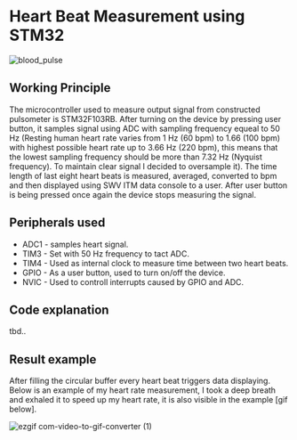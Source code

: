 # Heart Beat Measurement using STM32
![blood_pulse](https://github.com/Matii178/Pulsometer/assets/62108776/0a9ec920-e5a3-4d8e-a104-ca5c2e367701)

## Working Principle

The microcontroller used to measure output signal from constructed pulsometer is STM32F103RB. After turning on the device by pressing user button, it samples signal using ADC with sampling frequency equeal to 50 Hz (Resting human heart rate varies from 1 Hz (60 bpm) to 1.66 (100 bpm) with highest possible heart rate up to 3.66 Hz (220 bpm), this means that the lowest sampling frequency should be more than 7.32 Hz (Nyquist frequency). To maintain clear signal I decided to oversample it). The time length of last eight heart beats is measured, averaged, converted to bpm and then displayed using SWV ITM data console to a user. After user button is being pressed once again the device stops measuring the signal.

## Peripherals used

* ADC1 - samples heart signal.
* TIM3 - Set with 50 Hz frequency to tact ADC.
* TIM4 - Used as internal clock to measure time between two heart beats.
* GPIO - As a user button, used to turn on/off the device.
* NVIC - Used to controll interrupts caused by GPIO and ADC. 

## Code explanation

tbd.. 

## Result example
After filling the circular buffer every heart beat triggers data displaying. Below is an example of my heart rate measurement, I took a deep breath and exhaled it to speed up my heart rate, it is also visible in the example [gif below].

![ezgif com-video-to-gif-converter (1)](https://github.com/Matii178/Pulsometer/assets/62108776/e9d43915-f9a8-4ede-b088-eef4873f71fa)




